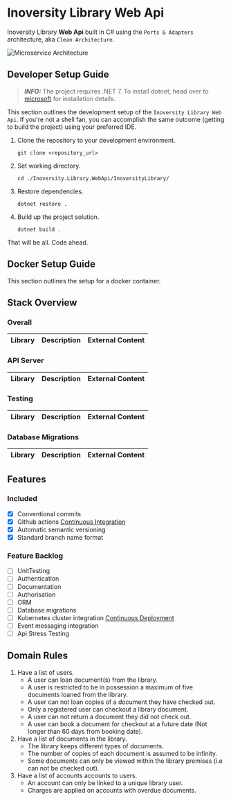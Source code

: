 # Inoversity Library Web Api

Inoversity Library **Web Api** built in C# using the
`Ports & Adapters` architecture, aka `Clean Architecture`.

<img src="./assets/applicationArchitecture.svg" alt="Microservice Architecture">

## Developer Setup Guide

> **_INFO:_** The project requires .NET 7. To install dotnet, head
> over to [microsoft](https://dotnet.microsoft.com/en-us/download) for installation details.

This section outlines the development setup of the `Inoversity Library Web Api`. If you're not
a shell fan, you can accomplish the same outcome (getting to build the project) using your preferred IDE.

1. Clone the repository to your development environment.
    ```
    git clone <repository_url>
    ```
2. Set working directory.
    ```
    cd ./Inoversity.Library.WebApi/InoversityLibrary/
    ```
3. Restore dependencies.
    ```
    dotnet restore .
    ```
4. Build up the project solution.
    ```
    dotnet build .
    ```

That will be all. Code ahead.

## Docker Setup Guide

This section outlines the setup for a docker container.

## Stack Overview

### Overall

| Library | Description | External Content |
|---------|-------------|------------------|

### API Server

| Library | Description | External Content |
|---------|-------------|------------------|

### Testing

| Library | Description | External Content |
|---------|-------------|------------------|

### Database Migrations

| Library | Description | External Content |
|---------|-------------|------------------|

## Features

### Included

- [X] Conventional commits
- [X] Github actions [Continuous Integration](https://www.atlassian.com/continuous-delivery/continuous-integration)
- [X] Automatic semantic versioning
- [X] Standard branch name format

### Feature Backlog

- [ ] UnitTesting
- [ ] Authentication
- [ ] Documentation
- [ ] Authorisation
- [ ] ORM
- [ ] Database migrations
- [ ] Kubernetes cluster
  integration [Continuous Deployment](https://www.atlassian.com/continuous-delivery/principles/continuous-integration-vs-delivery-vs-deployment)
- [ ] Event messaging integration
- [ ] Api Stress Testing

## Domain Rules

1. Have a list of users.
    - A user can loan document(s) from the library.
    - A user is restricted to be in possession a maximum of five documents loaned from the library.
    - A user can not loan copies of a document they have checked out.
    - Only a registered user can checkout a library document.
    - A user can not return a document they did not check out.
    - A user can book a document for checkout at a future date (Not longer than 60 days from booking date).
2. Have a list of documents in the library.
    - The library keeps different types of documents.
    - The number of copies of each document is assumed to be infinity.
    - Some documents can only be viewed within the library premises (i.e can not be checked out).
3. Have a list of accounts accounts to users.
    - An account can only be linked to a unique library user.
    - Charges are applied on accounts with overdue documents.